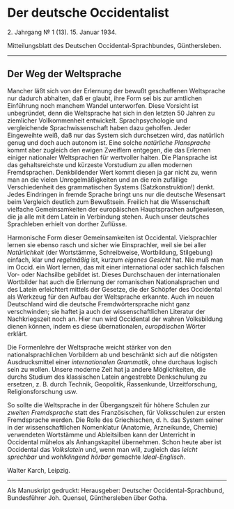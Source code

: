 # Der deutsche Occidentalist

2\. Jahrgang №  1 (13). 15. Januar 1934.

Mitteilungsblatt des Deutschen Occidental-Sprachbundes, Günthersleben.

---

## Der Weg der Weltsprache

Mancher läßt sich von der Erlernung der bewußt geschaffenen Weltsprache nur dadurch abhalten, daß er glaubt, ihre Form sei bis zur amtlichen Einführung noch manchem Wandel unterworfen. Diese Vorsicht ist unbegründet, denn die Weltsprache hat sich in den letzten 50 Jahren zu ziemlicher Vollkommenheit entwickelt. Sprachpsychologie und vergleichende Sprachwissenschaft haben dazu geholfen. Jeder Eingeweihte weiß, daß nur das System sich durchsetzen wird, das natürlich genug und doch auch autonom ist. Eine solche *natürliche Plansprache* kommt aber zugleich den ewigen Zweiflern entgegen, die das Erlernen einiger nationaler Weltsprachen für wertvoller halten. Die Plansprache ist das gehaltsreichste und kürzeste Vorstudium zu allen modernen Fremdsprachen. Denkbildender Wert kommt diesen ja gar nicht zu, wenn man an die vielen Unregelmäßigkeiten und an die rein zufällige Verschiedenheit des grammatischen Systems (Satzkonstruktion!) denkt. Jedes Eindringen in fremde Sprache bringt uns nur die deutsche Wesensart beim Vergleich deutlich zum Bewußtsein. Freilich hat die Wissenschaft vielfache Gemeinsamkeiten der europäischen Hauptsprachen aufgewiesen, die ja alle mit dem Latein in Verbindung stehen. Auch unser deutsches Sprachleben erhielt von dorther Zuflüsse.

Harmonische Form dieser Gemeinsamkeiten ist Occidental. Vielsprachler lernen sie ebenso rasch und sicher wie Einsprachler, weil sie bei aller *Natürlichkeit* (der Wortstämme, Schreibweise, Wortbildung, Stilgebung) einfach, klar und *regelmäßig* ist, kurzum *eigenes Gesicht* hat. Nie muß man im Occid. ein Wort lernen, das mit einer international oder sachlich falschen Vor- oder Nachsilbe gebildet ist. Dieses Durchschauen der internationalen Wortbilder hat auch die Erlernung der romanischen Nationalsprachen und des Latein erleichtert mittels der Gesetze, die der Schöpfer des Occidental als Werkzeug für den Aufbau der Weltsprache erkannte. Auch im neuen Deutschland wird die deutsche Fremdwörtersprache nicht ganz verschwinden; sie haftet ja auch der wissenschaftlichen Literatur der Nachkriegszeit noch an. Hier nun wird Occidental der wahren Volksbildung dienen können, indem es diese übernationalen, *europäischen* Wörter erklärt.

Die Formenlehre der Weltsprache weicht stärker von den nationalsprachlichen Vorbildern ab und beschränkt sich auf die nötigsten Ausdrucksmittel einer *internationalen Grammatik*, ohne durchaus logisch sein zu wollen. Unsere moderne Zeit hat ja andere Möglichkeiten, die durchs Studium des klassischen Latein angestrebte Denkschulung zu ersetzen, z. B. durch Technik, Geopolitik, Rassenkunde, Urzeitforschung, Religionsforschung usw.

So sollte die Weltsprache in der Übergangszeit für höhere Schulen zur *zweiten Fremdsprache* statt des Französischen, für Volksschulen zur ersten Fremdsprache werden. Die Rolle des Griechischen, d. h. das System seiner in der wissenschaftlichen Nomenklatur (Anatomie, Arzneikunde, Chemie) verwendeten Wortstämme und Ableitsilben kann der Unterricht in Occidental mühelos als Anhangskapitel übernehmen. Schon heute aber ist Occidental das *Volkslatein* und, wenn man will, zugleich das *leicht sprechbar* und *wohlklingend hörbar* gemachte *Ideal-Englisch*.

Walter Karch, Leipzig.

---

Als Manuskript gedruckt: Herausgeber: Deutscher Occidental-Sprachbund, Bundesführer Joh. Quensel, Günthersleben über Gotha.
